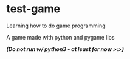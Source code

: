 # test-game

Learning how to do game programming

A game made with python and pygame libs

***(Do not run w/ python3 - at least for now >:>)***
